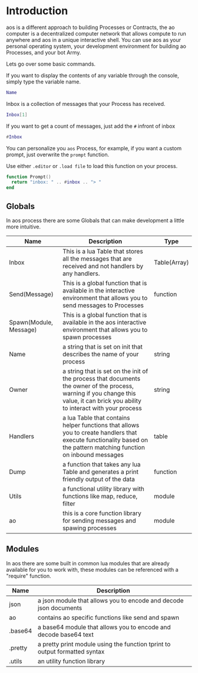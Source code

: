 # Introduction

aos is a different approach to building Processes or Contracts, the ao computer is a decentralized computer network that allows compute to run anywhere and aos in a unique
interactive shell. You can use aos as your personal operating system, your development environment for building ao Processes, and your bot Army.

Lets go over some basic commands.

If you want to display the contents of any variable through the console, simply type the variable name.

```lua
Name
```

Inbox is a collection of messages that your Process has received.

```lua
Inbox[1]
```

If you want to get a count of messages, just add the `#` infront of inbox

```lua
#Inbox
```

You can personalize you `aos` Process, for example, if you want a custom prompt, just
overwrite the `prompt` function.

Use either `.editor` or `.load file` to load this function on your process.

```lua
function Prompt()
  return "inbox: " .. #inbox .. "> "
end
```

## Globals

In aos process there are some Globals that can make development a little more intuitive.

| Name                   | Description                                                                                                                                                                       | Type         |
| ---------------------- | --------------------------------------------------------------------------------------------------------------------------------------------------------------------------------- | ------------ |
| Inbox                  | This is a lua Table that stores all the messages that are received and not handlers by any handlers.                                                                              | Table(Array) |
| Send(Message)          | This is a global function that is available in the interactive environment that allows you to send messages to Processes                                                          | function     |
| Spawn(Module, Message) | This is a global function that is available in the aos interactive environment that allows you to spawn processes                                                                 |
| Name                   | a string that is set on init that describes the name of your process                                                                                                              | string       |
| Owner                  | a string that is set on the init of the process that documents the owner of the process, warning if you change this value, it can brick you ability to interact with your process | string       |
| Handlers               | a lua Table that contains helper functions that allows you to create handlers that execute functionality based on the pattern matching function on inbound messages               | table        |
| Dump                   | a function that takes any lua Table and generates a print friendly output of the data                                                                                             | function     |
| Utils                  | a functional utility library with functions like map, reduce, filter                                                                                                              | module       |
| ao                     | this is a core function library for sending messages and spawing processes                                                                                                        | module       |

## Modules

In aos there are some built in common lua modules that are already available for you to work with, these modules can be referenced with a "require" function.

| Name    | Description                                                                |
| ------- | -------------------------------------------------------------------------- |
| json    | a json module that allows you to encode and decode json documents          |
| ao      | contains ao specific functions like send and spawn                         |
| .base64 | a base64 module that allows you to encode and decode base64 text           |
| .pretty | a pretty print module using the function tprint to output formatted syntax |
| .utils  | an utility function library                                                |
